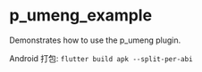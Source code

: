 # p_umeng_example

Demonstrates how to use the p_umeng plugin.

Android 打包: `flutter build apk --split-per-abi`